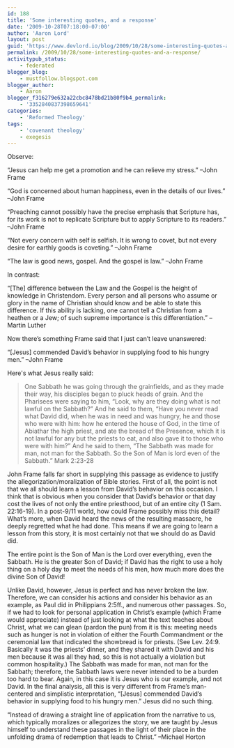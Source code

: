 ```yaml
---
id: 188
title: 'Some interesting quotes, and a response'
date: '2009-10-28T07:18:00-07:00'
author: 'Aaron Lord'
layout: post
guid: 'https://www.devlord.io/blog/2009/10/28/some-interesting-quotes-and-a-response/'
permalink: /2009/10/28/some-interesting-quotes-and-a-response/
activitypub_status:
    - federated
blogger_blog:
    - mustfollow.blogspot.com
blogger_author:
    - Aaron
blogger_f316279e632a22cbc8478bd21b80f9b4_permalink:
    - '3352840837398659641'
categories:
    - 'Reformed Theology'
tags:
    - 'covenant theology'
    - exegesis
---
```


Observe:

“Jesus can help me get a promotion and he can relieve my stress.” –John Frame

“God is concerned about human happiness, even in the details of our lives.” –John Frame

“Preaching cannot possibly have the precise emphasis that Scripture has, for its work is not to replicate Scripture but to apply Scripture to its readers.” –John Frame

“Not every concern with self is selfish. It is wrong to covet, but not every desire for earthly goods is coveting.” –John Frame

“The law is good news, gospel. And the gospel is law.” –John Frame

In contrast:

“[The] difference between the Law and the Gospel is the height of knowledge in Christendom. Every person and all persons who assume or glory in the name of Christian should know and be able to state this difference. If this ability is lacking, one cannot tell a Christian from a heathen or a Jew; of such supreme importance is this differentiation.” –Martin Luther

Now there’s something Frame said that I just can’t leave unanswered:

“[Jesus] commended David’s behavior in supplying food to his hungry men.” –John Frame

Here's what Jesus really said:
<blockquote>One Sabbath he was going through the grainfields, and as they made their way, his disciples began to pluck heads of grain. And the Pharisees were saying to him, “Look, why are they doing what is not lawful on the Sabbath?” And he said to them, “Have you never read what David did, when he was in need and was hungry, he and those who were with him: how he entered the house of God, in the time of Abiathar the high priest, and ate the bread of the Presence, which it is not lawful for any but the priests to eat, and also gave it to those who were with him?” And he said to them, “The Sabbath was made for man, not man for the Sabbath. So the Son of Man is lord even of the Sabbath.” Mark 2:23-28</blockquote>
John Frame falls far short in supplying this passage as evidence to justify the allegorization/moralization of Bible stories. First of all, the point is not that we all should learn a lesson from David’s behavior on this occasion. I think that is obvious when you consider that David’s behavior or that day cost the lives of not only the entire priesthood, but of an entire city (1 Sam. 22:16-19). In a post-9/11 world, how could Frame possibly miss this detail? What’s more, when David heard the news of the resulting massacre, he deeply regretted what he had done. This means if we are going to learn a lesson from this story, it is most certainly not that we should do as David did.

The entire point is the Son of Man is the Lord over everything, even the Sabbath. He is the greater Son of David; if David has the right to use a holy thing on a holy day to meet the needs of his men, how much more does the divine Son of David!

Unlike David, however, Jesus is perfect and has never broken the law. Therefore, we can consider his actions and consider his behavior as an example, as Paul did in Philippians 2:5ff., and numerous other passages. So, if we had to look for personal application in Christ’s example (which Frame would appreciate) instead of just looking at what the text teaches about Christ, what we can glean (pardon the pun) from it is this: meeting needs such as hunger is not in violation of either the Fourth Commandment or the ceremonial law that indicated the showbread is for priests. (See Lev. 24:9. Basically it was the priests’ dinner, and they shared it with David and his men because it was all they had, so this is not actually a violation but common hospitality.) The Sabbath was made for man, not man for the Sabbath; therefore, the Sabbath laws were never intended to be a burden too hard to bear. Again, in this case it is Jesus who is our example, and not David. In the final analysis, all this is very different from Frame’s man-centered and simplistic interpretation, “[Jesus] commended David’s behavior in supplying food to his hungry men.” Jesus did no such thing.

“Instead of drawing a straight line of application from the narrative to us, which typically moralizes or allegorizes the story, we are taught by Jesus himself to understand these passages in the light of their place in the unfolding drama of redemption that leads to Christ.” –Michael Horton
<div class="blogger-post-footer"><img alt="" width="1" height="1" /></div>
